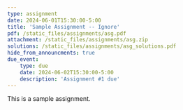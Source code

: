```yaml
---
type: assignment
date: 2024-06-01T15:30:00-5:00
title: 'Sample Assignment -- Ignore'
pdf: /static_files/assignments/asg.pdf
attachment: /static_files/assignments/asg.zip
solutions: /static_files/assignments/asg_solutions.pdf
hide_from_announcments: true
due_event: 
    type: due
    date: 2024-06-02T15:30:00-5:00
    description: 'Assignment #1 due'
---
```

This is a sample assignment.
